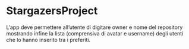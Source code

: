 # StargazersProject

L’app deve permettere all’utente di digitare owner e
nome del repository mostrando infine la lista (comprensiva di avatar e username) 
degli utenti che lo hanno inserito tra i preferiti.
